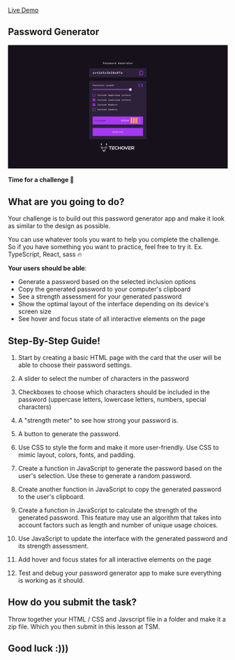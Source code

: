 [Live Demo](https://password-generator.tobaunta.torkelsson.online)

## Password Generator

![See how the design should look](./preview.png)

**Time for a challenge 🐺**

## What are you going to do?

Your challenge is to build out this password generator app and make it look as similar to the design as possible.

You can use whatever tools you want to help you complete the challenge. So if you have something you want to practice, feel free to try it.
Ex. TypeScript, React, sass 🔥

**Your users should be able**:

- Generate a password based on the selected inclusion options
- Copy the generated password to your computer's clipboard
- See a strength assessment for your generated password
- Show the optimal layout of the interface depending on its device's screen size
- See hover and focus state of all interactive elements on the page

## Step-By-Step Guide!

1. Start by creating a basic HTML page with the card that the user will be able to choose their password settings.

2. A slider to select the number of characters in the password

3. Checkboxes to choose which characters should be included in the password (uppercase letters, lowercase letters, numbers, special characters)

4. A "strength meter" to see how strong your password is.
5. A button to generate the password.

6. Use CSS to style the form and make it more user-friendly. Use CSS to mimic layout, colors, fonts, and padding.

7. Create a function in JavaScript to generate the password based on the user's selection. Use these to generate a random password.

8. Create another function in JavaScript to copy the generated password to the user's clipboard.

9. Create a function in JavaScript to calculate the strength of the generated password. This feature may use an algorithm that takes into account factors such as length and number of unique usage choices.

10. Use JavaScript to update the interface with the generated password and its strength assessment.

11. Add hover and focus states for all interactive elements on the page

12. Test and debug your password generator app to make sure everything is working as it should.

## How do you submit the task?

Throw together your HTML / CSS and Javscript file in a folder and make it a zip file. Which you then submit in this lesson at TSM.

## Good luck :)))
